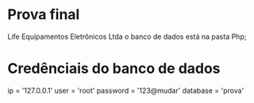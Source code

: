 # Prova final 
Life Equipamentos Eletrônicos Ltda
o banco de dados está na pasta Php;

# Credênciais do banco de dados
ip = '127.0.0.1'
user = 'root'
password = '123@mudar'
database = 'prova'

